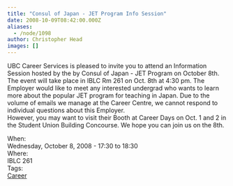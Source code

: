 ```yaml
---
title: "Consul of Japan - JET Program Info Session"
date: 2008-10-09T08:42:00.000Z
aliases:
  - /node/1098
author: Christopher Head
images: []
---
```


<div class="field field-name-body field-type-text-with-summary field-label-hidden"><div class="field-items"><div class="field-item even"><p>UBC Career Services is pleased to invite you to attend an Information Session hosted by the by Consul of Japan - JET Program on October 8th. The event will take place in IBLC Rm 261 on Oct. 8th at 4:30 pm. The Employer would like to meet any interested undergrad who wants to learn more about the popular JET program for teaching  in Japan. Due to the volume of emails we manage at the Career Centre, we cannot respond to individual questions about this Employer.<br>
However, you may want to visit their Booth at Career Days on Oct. 1 and 2 in the Student Union Building Concourse. We hope you can join us on the 8th.</p>
</div></div></div><div class="field field-name-field-dates field-type-datetime field-label-above"><div class="field-label">When:&#xA0;</div><div class="field-items"><div class="field-item even"><span class="date-display-single">Wednesday, October 8, 2008 - <span class="date-display-range"><span class="date-display-start">17:30</span> to <span class="date-display-end">18:30</span></span></span></div></div></div><div class="field field-name-field-location field-type-text field-label-above"><div class="field-label">Where:&#xA0;</div><div class="field-items"><div class="field-item even">IBLC 261</div></div></div>    <footer>
    <div class="field field-name-field-tags field-type-taxonomy-term-reference field-label-above"><div class="field-label">Tags:&#xA0;</div><div class="field-items"><div class="field-item even"><a href="/career">Career</a></div></div></div>      </footer>
